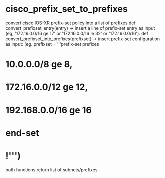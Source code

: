 # cisco_prefix_set_to_prefixes
convert cisco IOS-XR prefix-set policy into a list of prefixes
def convert_prefixset_entry(entry) -> insert a line of prefix-set entry as input (eg, '172.16.0.0/16 ge 17' or '172.16.0.0/16 le 32' or '172.16.0.0/16').
def convert_prefixset_into_prefixes(prefixset) -> insert prefix-set configuration as input:
  (eg.  prefixset = '''prefix-set prefixes
#       10.0.0.0/8 ge 8,
#       172.16.0.0/12 ge 12,
#       192.168.0.0/16 ge 16
#     end-set
#     !''')

both functions return list of subnets/prefixes
